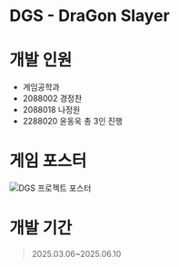 # DGS - DraGon Slayer

# 개발 인원
- 게임공학과
- 2088002 경정찬
- 2088018 나정원
- 2288020 윤동욱 총 3인 진행
# 게임 포스터
![DGS 프로젝트 포스터](https://github.com/user-attachments/assets/9190f517-26cf-4ea8-9a64-02c371a24461)
# 개발 기간
> 2025.03.06~2025.06.10
